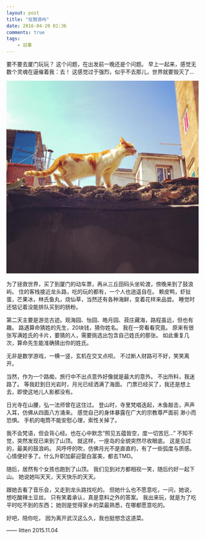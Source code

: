 ```yaml
---
layout: post
title: "在鼓浪屿"
date: 2016-04-20 01:36
comments: true
tags: 
	- 旧事
---
```

要不要去厦门玩玩？
这个问题，在出发前一晚还是个问题。
早上一起来，感觉无数个灵魂在逼催着我：去！
这感觉过于强烈，似乎不去那儿，世界就要毁灭了…

![a cat](/assets/blogImg/gulangyu.jpg) 
<!-- more -->
为了拯救世界，买了到厦门的动车票，再从三丘田码头坐轮渡，傍晚来到了鼓浪屿。
住的客栈接近龙头路，吃的玩的都有，一个人也逍遥自在。
赖皮鸭，虾扯蛋，芒果冰，林氏鱼丸，烧仙草，当然还有各种海鲜，变着花样来品尝。
睡觉时还惦记着没能排队买到的肠粉。

第二天主要是游览古迹。观海园、怡园、皓月园、菽庄藏海，路程虽远，但也有趣。
路遇算命猜姓的先生，20块钱，猜你姓名。
我在一旁看看究竟。
原来有很张写满姓氏的卡片，要猜的人，需要挑选出包含自己姓氏的那张。
如此重复几次，算命先生能准确猜出你的姓氏。

无非是数学游戏，一横一竖，玄机在交叉点呗。
不过断人财路可不好，笑笑离开。

当然，作为一个路痴，旅行中不出点意外好像就是最大的意外。
不出所料，我迷路了。
等我赶到日光岩时，月光已经洒满了海面。
门票已经买了，我还是想上去，即使这地儿人影都没有。

日光寺在山腰，弘一法师曾在这住过。
登山时，寺里梵唱迭起，木鱼敲击，声声入耳，仿佛从四面八方涌来。
感觉自己的身体暴露在广大的宗教尊严面前
渺小而恐惧。
手机的电筒不能安慰心理，索性关掉了。

我不会梵语，但会背心经。也在心中默念“照见五蕴皆空，度一切苦厄…”
不知不觉，突然发现已来到了山顶。
就这样，一座岛的全貌突然尽收眼底。
这是见过的，最美的鼓浪屿。
风呼呼的吹，仿佛月光不是直直的，有了一些弧度与质感。
心情便好多了。什么升职加薪迎娶白富美，都去TMD。

随后，居然有个女孩也跑到了山顶。
我们见到对方都相视一笑，随后约好一起下山。
她说她叫天天，天天快乐的天天。

跟她去看了音乐会，又走到龙头路找吃的。
但她什么也不愿意吃，一问，她说，想吃酸辣土豆丝。
只有笑着承认，真是意料之外的答案。
我出来玩，就是为了吃平时吃不到的东西；
她则是觉得家乡的菜最熟悉，在哪都愿意吃的。

好吧，陪你吃，
因为离开武汉这么久，我也挺想念这道菜。

—— litten 2015.11.04




